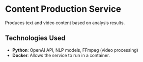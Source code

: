 # Content Production Service

Produces text and video content based on analysis results.

## Technologies Used
- **Python**: OpenAI API, NLP models, FFmpeg (video processing)
- **Docker**: Allows the service to run in a container.